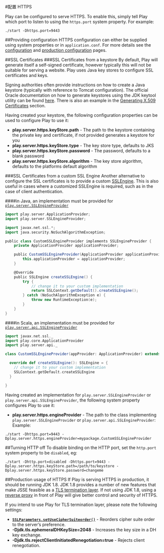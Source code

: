 #配置 HTTPS

Play can be configured to serve HTTPS. To enable this, simply tell Play which port to listen to using the `https.port` system property. For example:

```shell
./start -Dhttps.port=9443
```


##Providing configuration
HTTPS configuration can either be supplied using system properties or in `application.conf`. For more details see the [configuration](https://playframework.com/documentation/2.4.x/Configuration) and [production configuration](https://playframework.com/documentation/2.4.x/ProductionConfiguration) pages.


##SSL Certificates
###SSL Certificates from a keystore
By default, Play will generate itself a self-signed certificate, however typically this will not be suitable for serving a website. Play uses Java key stores to configure SSL certificates and keys.

Signing authorities often provide instructions on how to create a Java keystore (typically with reference to Tomcat configuration). The official Oracle documentation on how to generate keystores using the JDK keytool utility can be found [here](https://docs.oracle.com/javase/8/docs/technotes/tools/unix/keytool.html). There is also an example in the [Generating X.509 Certificates](https://playframework.com/documentation/2.4.x/CertificateGeneration) section.

Having created your keystore, the following configuration properties can be used to configure Play to use it:

* **play.server.https.keyStore.path** - The path to the keystore containing the private key and certificate, if not provided generates a keystore for you
* **play.server.https.keyStore.type** - The key store type, defaults to JKS
* **play.server.https.keyStore.password** - The password, defaults to a blank password
* **play.server.https.keyStore.algorithm** - The key store algorithm, defaults to the platforms default algorithm

###SSL Certificates from a custom SSL Engine
Another alternative to configure the SSL certificates is to provide a custom [SSLEngine](https://docs.oracle.com/javase/8/docs/api/javax/net/ssl/SSLEngine.html). This is also useful in cases where a customized SSLEngine is required, such as in the case of client authentication.

####in Java, an implementation must be provided for [`play.server.SSLEngineProvider`](https://playframework.com/documentation/2.4.x/api/java/play/server/SSLEngineProvider.html)

```scala
import play.server.ApplicationProvider;
import play.server.SSLEngineProvider;

import javax.net.ssl.*;
import java.security.NoSuchAlgorithmException;

public class CustomSSLEngineProvider implements SSLEngineProvider {
	private ApplicationProvider applicationProvider;

    public CustomSSLEngineProvider(ApplicationProvider applicationProvider) {
    	this.applicationProvider = applicationProvider;	
    }

    @Override
    public SSLEngine createSSLEngine() {
        try {
            // change it to your custom implementation
            return SSLContext.getDefault().createSSLEngine();
        } catch (NoSuchAlgorithmException e) {
            throw new RuntimeException(e);
        }
    }
}
```

####in Scala, an implementation must be provided for [`play.server.api.SSLEngineProvider`](https://playframework.com/documentation/2.4.x/api/scala/play/server/api/SSLEngineProvider.html)

```scala
import javax.net.ssl._
import play.core.ApplicationProvider
import play.server.api._

class CustomSSLEngineProvider(appProvider: ApplicationProvider) extends SSLEngineProvider {

  override def createSSLEngine(): SSLEngine = {
    // change it to your custom implementation
    SSLContext.getDefault.createSSLEngine
  }

}
```

Having created an implementation for `play.server.SSLEngineProvider` or `play.server.api.SSLEngineProvider`, the following system property configures Play to use it:

* **play.server.https.engineProvider** - The path to the class implementing `play.server.SSLEngineProvider` or `play.server.api.SSLEngineProvider`:
Example:

```shell
./start -Dhttps.port=9443 -Dplay.server.https.engineProvider=mypackage.CustomSSLEngineProvider
```


##Turning HTTP off
To disable binding on the HTTP port, set the `http.port` system property to be `disabled`, eg:

```shell
./start -Dhttp.port=disabled -Dhttps.port=9443 -Dplay.server.https.keyStore.path=/path/to/keystore -Dplay.server.https.keyStore.password=changeme
```


##Production usage of HTTPS
If Play is serving HTTPS in production, it should be running JDK 1.8. JDK 1.8 provides a number of new features that make JSSE feasible as a [TLS termination layer](http://blog.ivanristic.com/2014/03/ssl-tls-improvements-in-java-8.html). If not using JDK 1.8, using a [reverse proxy](https://playframework.com/documentation/2.4.x/HTTPServer) in front of Play will give better control and security of HTTPS.

If you intend to use Play for TLS termination layer, please note the following settings:

* **[`SSLParameters.setUseCipherSuiteorder()`](https://docs.oracle.com/javase/8/docs/technotes/guides/security/jsse/JSSERefGuide.html#cipher_suite_preference)** - Reorders cipher suite order to the server’s preference.
* **-Djdk.tls.ephemeralDHKeySize=2048** - Increases the key size in a DH key exchange.
* **-Djdk.tls.rejectClientInitiatedRenegotiation=true** - Rejects client renegotiation.